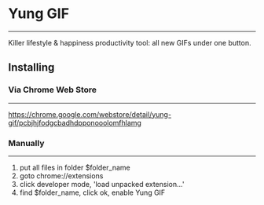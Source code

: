 # Yung GIF
- - - 
Killer lifestyle & happiness productivity tool: all new GIFs under one button.

## Installing

### Via Chrome Web Store
- - - 
https://chrome.google.com/webstore/detail/yung-gif/pcbjhjfodgcbadhdpponooolomfhlamg

### Manually
- - - 
1. put all files in folder $folder_name
2. goto chrome://extensions
3. click developer mode, 'load unpacked extension...'
4. find $folder_name, click ok, enable Yung GIF

